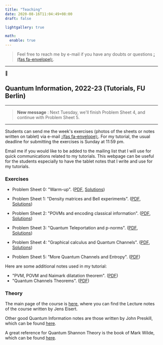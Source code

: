```yaml
---
title: "Teaching"
date: 2020-08-16T11:04:49+08:00
draft: false

lightgallery: true

math:
  enable: true
---
```


>  Feel free to reach me by e-mail if you have any doubts or questions [:(fas fa-envelope):](mailto:antoniomele.p@gmail.com).

---




## Quantum Information, 2022-23 (Tutorials, FU Berlin)

---

>  **New message** : Next Tuesday, we'll finish Problem Sheet 4, and continue with Problem Sheet 5. 

---
Students can send me the week's exercises (photos of the sheets or notes written on tablet) via e-mail [:(fas fa-envelope):](mailto:antoniomele.p@gmail.com). For my tutorial, the usual deadline for submitting the exercises is Sunday at 11:59 pm.
 
Email me if you would like to be added to the mailing list that I will use for quick communications related to my tutorials.
This webpage can be useful for the students especially to have the tablet notes that I write and use for my tutorials.




### Exercises 

*  Problem Sheet 0: "Warm-up". ([PDF](/documents/problem00.pdf), [Solutions](/documents/Solutions_problem00_Mele.pdf))

*  Problem Sheet 1: "Density matrices and Bell experiments". ([PDF](/documents/problem01.pdf), [Solutions](/documents/Solutions_problem01_Mele.pdf))

*  Problem Sheet 2: "POVMs and encoding classical information". ([PDF](/documents/problem02.pdf), [Solutions](/documents/Solutions_problem02_Mele.pdf))

*  Problem Sheet 3: "Quantum Teleportation and p-norms". ([PDF](/documents/problem03.pdf), [Solutions](/documents/Solutions_problem03_Mele.pdf))

*  Problem Sheet 4: "Graphical calculus and Quantum Channels". ([PDF](/documents/problem04.pdf), [Solutions](/documents/Solutions_problem04_Mele.pdf))

*  Problem Sheet 5: "More Quantum Channels and Entropy". ([PDF](/documents/problem05.pdf))

Here are some additional notes used in my tutorial:

* "PVM, POVM and Naimark dilatation theorem". ([PDF](/documents/POVM.pdf))
* "Quantum Channels Theorems". ([PDF](/documents/Qchannel.pdf))

### Theory

The main page of the course is [here](https://www.physik.fu-berlin.de/en/einrichtungen/ag/ag-eisert/teaching/ws22-23/index.html), where you can find the Lecture notes of the course written by Jens Eisert.
 
Other good Quantum Information notes are those written by John Preskill, which can be found [here](http://theory.caltech.edu/~preskill/ph219/index.html#lecture). 

A great reference for Quantum Shannon Theory is the book of Mark Wilde, which can be found [here](https://arxiv.org/pdf/1106.1445.pdf). 


